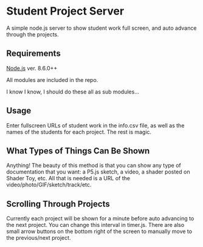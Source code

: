 # Student Project Server
A simple node.js server to show student work full screen, and auto advance through the projects. 

## Requirements
[Node.js](https://nodejs.org/en/) ver. 8.6.0++

All modules are included in the repo. 

I know I know, I should do these all as sub modules...

## Usage
Enter fullscreen URLs of student work in the info.csv file, as well as the names of the students for each project. The rest is magic.

## What Types of Things Can Be Shown
Anything! The beauty of this method is that you can show any type of documentation that you want: a P5.js sketch, a video, a shader posted on Shader Toy, etc. All that is needed is a URL of the video/photo/GIF/sketch/track/etc.

## Scrolling Through Projects
Currently each project will be shown for a minute before auto advancing to the next project. You can change this interval in timer.js. There are also small arrow buttons on the bottom right of the screen to manually move to the previous/next project.


